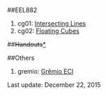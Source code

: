
##EEL882

1. cg01: [Intersecting Lines](http://pboueke.github.io/b/public/projects/webgl/cg01/cg01.html)
2. cg02: [Floating Cubes](http://pboueke.github.io/b/public/projects/webgl/cg02/cg02.html)

##<del>Handouts</del>[*](http://www.cs.umd.edu/class/fall2013/cmsc427/Handouts/cmsc427-fall13-handouts.pdf)

##Others

1. gremio: [Grêmio ECI](http://pboueke.github.io/b/public/projects/webgl/gremio/gremio.html)

Last update: December 22, 2015
